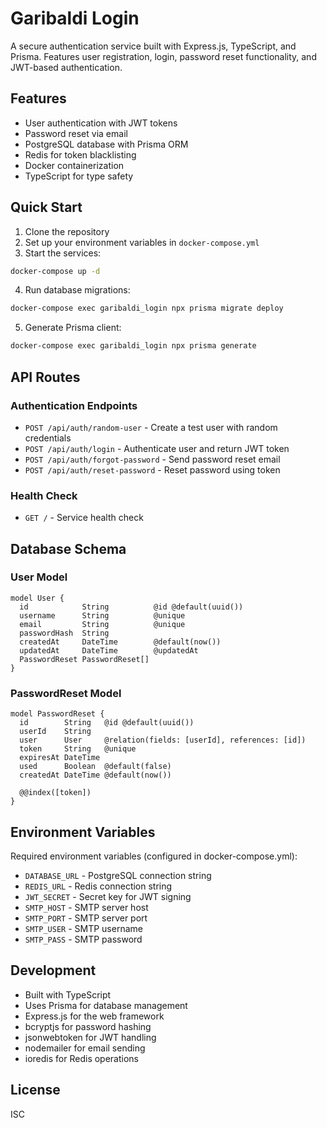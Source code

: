 # Garibaldi Login

A secure authentication service built with Express.js, TypeScript, and Prisma. Features user registration, login, password reset functionality, and JWT-based authentication.

## Features

- User authentication with JWT tokens
- Password reset via email
- PostgreSQL database with Prisma ORM
- Redis for token blacklisting
- Docker containerization
- TypeScript for type safety

## Quick Start

1. Clone the repository
2. Set up your environment variables in `docker-compose.yml`
3. Start the services:
```bash
docker-compose up -d
```

4. Run database migrations:
```bash
docker-compose exec garibaldi_login npx prisma migrate deploy
```

5. Generate Prisma client:
```bash
docker-compose exec garibaldi_login npx prisma generate
```

## API Routes

### Authentication Endpoints

- `POST /api/auth/random-user` - Create a test user with random credentials
- `POST /api/auth/login` - Authenticate user and return JWT token
- `POST /api/auth/forgot-password` - Send password reset email
- `POST /api/auth/reset-password` - Reset password using token

### Health Check

- `GET /` - Service health check

## Database Schema

### User Model
```prisma
model User {
  id            String          @id @default(uuid())
  username      String          @unique
  email         String          @unique
  passwordHash  String
  createdAt     DateTime        @default(now())
  updatedAt     DateTime        @updatedAt
  PasswordReset PasswordReset[]
}
```

### PasswordReset Model
```prisma
model PasswordReset {
  id        String   @id @default(uuid())
  userId    String
  user      User     @relation(fields: [userId], references: [id])
  token     String   @unique
  expiresAt DateTime
  used      Boolean  @default(false)
  createdAt DateTime @default(now())

  @@index([token])
}
```

## Environment Variables

Required environment variables (configured in docker-compose.yml):
- `DATABASE_URL` - PostgreSQL connection string
- `REDIS_URL` - Redis connection string
- `JWT_SECRET` - Secret key for JWT signing
- `SMTP_HOST` - SMTP server host
- `SMTP_PORT` - SMTP server port
- `SMTP_USER` - SMTP username
- `SMTP_PASS` - SMTP password

## Development

- Built with TypeScript
- Uses Prisma for database management
- Express.js for the web framework
- bcryptjs for password hashing
- jsonwebtoken for JWT handling
- nodemailer for email sending
- ioredis for Redis operations

## License

ISC